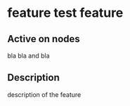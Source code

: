 <h1>feature test feature</h1>

<h2>Active on nodes</h2>

<p>bla bla and bla</p>

<h2>Description</h2>

<p>description of the feature</p>
